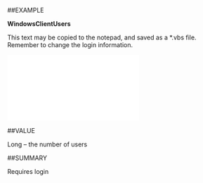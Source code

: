 
##EXAMPLE

**WindowsClientUsers**

This text may be copied to the notepad, and saved as a *.vbs file. Remember to change the login information.

![](..\..\Examples\vbs\SOSettings.WindowsClientUsers.vbs.txt)


##VALUE

Long – the number of users


##SUMMARY

Requires login

